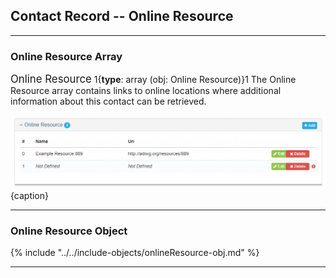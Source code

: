 ## Contact Record -- Online Resource
---

### Online Resource Array

<span class="md-panel" style="font-size: larger">Online Resource</span> 1{**type**: array (obj: <span class="md-panel">Online Resource</span>)}1 The <span class="md-panel">Online Resource</span> array contains links to online locations where additional information about this contact can be retrieved.

![Metadata Online Resource Panel](/assets/reference/edit-objects/metadata/metadata/onlineResource-array.png){caption}

---

### Online Resource Object

{% include "../../include-objects/onlineResource-obj.md" %}

---
